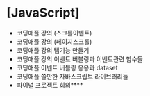# [JavaScript]

* 코딩애플 강의 (스크롤이벤트)
* 코딩애플 강의 (페이지스크롤)
* 코딩애플 강의 탭기능 만들기
* 코딩애플 강의 이벤트 버블링과 이벤트관련 함수들
* 코딩애플 이벤트 버블링 응용과 dataset
* 코딩애플 쓸만한 자바스크립트 라이브러리들
* 파이널 프로젝트 회의****

